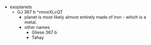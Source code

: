   * exoplanets
    * GJ 367 b ^rmnxXLcQT
      * planet is most likely almost entirely made of iron - which is a metal.
      * other names
        * Gliese 367 b
        * Tahay
